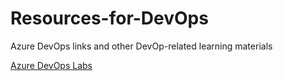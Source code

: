 # Resources-for-DevOps
Azure DevOps links and other DevOp-related learning materials 


[Azure DevOps Labs](https://www.azuredevopslabs.com/)
